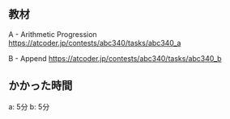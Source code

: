 ## 教材

A - Arithmetic Progression
https://atcoder.jp/contests/abc340/tasks/abc340_a

B - Append
https://atcoder.jp/contests/abc340/tasks/abc340_b

## かかった時間
a: 5分
b: 5分